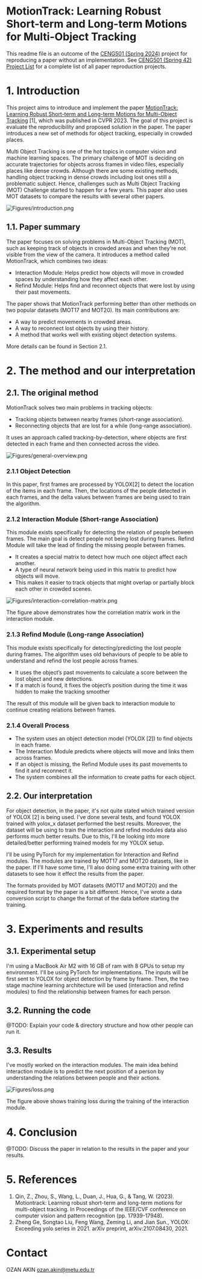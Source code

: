 # MotionTrack: Learning Robust Short-term and Long-term Motions for Multi-Object Tracking

This readme file is an outcome of the [CENG501 (Spring 2024)](https://ceng.metu.edu.tr/~skalkan/DL/) project for reproducing a paper without an implementation. See [CENG501 (Spring 42) Project List](https://github.com/CENG501-Projects/CENG501-Fall2024) for a complete list of all paper reproduction projects.

# 1. Introduction

This project aims to introduce and implement the paper [MotionTrack: Learning Robust Short-term and Long-term Motions for Multi-Object Tracking](https://arxiv.org/pdf/2303.10404) [1], which was published in CVPR 2023. The goal of this project is evaluate the reproducibility and proposed solution in the paper. The paper introduces a new set of methods for object tracking, especially in crowded places.

Multi Object Tracking is one of the hot topics in computer vision and machine learning spaces. The primary challenge of MOT is deciding on accurate trajectories for objects across frames in video files, especially places like dense crowds. Although there are some existing methods, handling object tracking in dense crowds including lost ones still a problematic subject. Hence, challenges such as Multi Object Tracking (MOT) Challenge started to happen for a few years. This paper also uses MOT datasets to compare the results with several other papers.

![Figures/introduction.png](Figures/introduction.png)

## 1.1. Paper summary

The paper focuses on solving problems in Multi-Object Tracking (MOT), such as keeping track of objects in crowded areas and when they're not visible from the view of the camera. It introduces a method called MotionTrack, which combines two ideas:

- Interaction Module: Helps predict how objects will move in crowded spaces by understanding how they affect each other.
- Refind Module: Helps find and reconnect objects that were lost by using their past movements.

The paper shows that MotionTrack performing better than other methods on two popular datasets (MOT17 and MOT20). Its main contributions are:

- A way to predict movements in crowded areas.
- A way to reconnect lost objects by using their history.
- A method that works well with existing object detection systems.

More details can be found in Section 2.1.

# 2. The method and our interpretation

## 2.1. The original method

MotionTrack solves two main problems in tracking objects:

- Tracking objects between nearby frames (short-range association).
- Reconnecting objects that are lost for a while (long-range association).

It uses an approach called tracking-by-detection, where objects are first detected in each frame and then connected across the video.

![Figures/general-overview.png](Figures/general-overview.png)

### 2.1.1 Object Detection

In this paper, first frames are processed by YOLOX[2] to detect the location of the items in each frame. Then, the locations of the people detected in each frames, and the delta values between frames are being used to train the algorithm.

### 2.1.2 Interaction Module (Short-range Association)

This module exists specifically for detecting the relation of people between frames. The main goal is detect people not being lost during frames. Refind Module will take the lead of finding the missing people between frames.

- It creates a special matrix to detect how much one object affect each another.
- A type of neural network being used in this matrix to predict how objects will move.
- This makes it easier to track objects that might overlap or partially block each other in crowded scenes.

![Figures/interaction-correlation-matrix.png](Figures/interaction-correlation-matrix.png)

The figure above demonstrates how the correlation matrix work in the interaction module.

### 2.1.3 Refind Module (Long-range Association)

This module exists specifically for detecting/predicting the lost people during frames. The algorithm uses old behaviours of people to be able to understand and refind the lost people across frames.

- It uses the object’s past movements to calculate a score between the lost object and new detections.
- If a match is found, it fixes the object’s position during the time it was hidden to make the tracking smoother

The result of this module will be given back to interaction module to continue creating relations between frames.

### 2.1.4 Overall Process

- The system uses an object detection model (YOLOX [2]) to find objects in each frame.
- The Interaction Module predicts where objects will move and links them across frames.
- If an object is missing, the Refind Module uses its past movements to find it and reconnect it.
- The system combines all the information to create paths for each object.

## 2.2. Our interpretation

For object detection, in the paper, it's not quite stated which trained version of YOLOX [2] is being used. I've done several tests, and found YOLOX trained with yolox_x dataset performed the best results. Moreover, the dataset will be using to train the interaction and refind modules data also performs much better results. Due to this, I'll be looking into more detailed/better performing trained models for my YOLOX setup.

I'll be using PyTorch for my implementation for Interaction and Refind modules. The modules are trained by MOT17 and MOT20 datasets, like in the paper. If I'll have some time, I'll also doing some extra training with other datasets to see how it effect the results from the paper.

The formats provided by MOT datasets (MOT17 and MOT20) and the required format by the paper is a bit different. Hence, I've wrote a data conversion script to change the format of the data before starting the training.

# 3. Experiments and results

## 3.1. Experimental setup

I'm using a MacBook Air M2 with 16 GB of ram with 8 GPUs to setup my environment. I'll be using PyTorch for implementations. The inputs will be first sent to YOLOX for object detection by frame by frame. Then, the two stage machine learning architecture will be used (interaction and refind modules) to find the relationship between frames for each person.

## 3.2. Running the code

@TODO: Explain your code & directory structure and how other people can run it.

## 3.3. Results

I've mostly worked on the interaction modules. The main idea behind interaction module is to predict the next position of a person by understanding the relations between people and their actions.

![Figures/loss.png](Figures/loss.png)

The figure above shows training loss during the training of the interaction module.

# 4. Conclusion

@TODO: Discuss the paper in relation to the results in the paper and your results.

# 5. References

1. Qin, Z., Zhou, S., Wang, L., Duan, J., Hua, G., & Tang, W. (2023). Motiontrack: Learning robust short-term and long-term motions for multi-object tracking. In Proceedings of the IEEE/CVF conference on computer vision and pattern recognition (pp. 17939-17948).
2. Zheng Ge, Songtao Liu, Feng Wang, Zeming Li, and Jian Sun., YOLOX: Exceeding yolo series in 2021. arXiv preprint, arXiv:2107.08430, 2021.

# Contact

OZAN AKIN [ozan.akin@metu.edu.tr](mailto:ozan.akin@metu.edu.tr)
